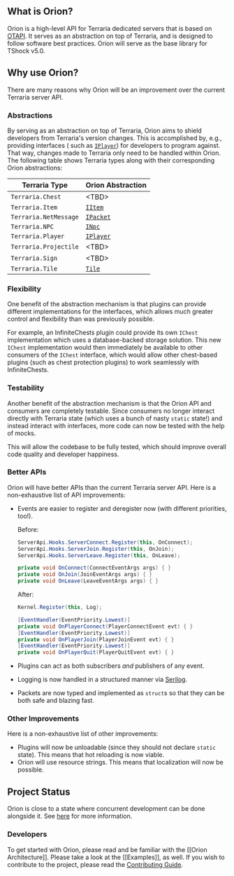 ## What is Orion?

Orion is a high-level API for Terraria dedicated servers that is based on [OTAPI](https://github.com/DeathCradle/Open-Terraria-API/). It serves as an abstraction on top of Terraria, and is designed to follow software best practices. Orion will serve as the base library for TShock v5.0.

## Why use Orion?

There are many reasons why Orion will be an improvement over the current Terraria server API.

### Abstractions
By serving as an abstraction on top of Terraria, Orion aims to shield developers from Terraria's version changes. This is accomplished by, e.g., providing interfaces ( such as [`IPlayer`](http://pryaxis.github.io/orion/api/Orion.Players.IPlayer.html)) for developers to program against. That way, changes made to Terraria only need to be handled within Orion. The following table shows Terraria types along with their corresponding Orion abstractions:

| Terraria Type | Orion Abstraction |
|---------------|-------------------|
| `Terraria.Chest` | &lt;TBD&gt; |
| `Terraria.Item` | [`IItem`](https://pryaxis.github.io/orion/api/Orion.Items.IItem.html) |
| `Terraria.NetMessage` | [`IPacket`](https://pryaxis.github.io/orion/api/Orion.Packets.IPacket.html) |
| `Terraria.NPC` | [`INpc`](https://pryaxis.github.io/orion/api/Orion.Npcs.INpc.html) |
| `Terraria.Player` | [`IPlayer`](https://pryaxis.github.io/orion/api/Orion.Players.IPlayer.html) |
| `Terraria.Projectile` | &lt;TBD&gt; |
| `Terraria.Sign` | &lt;TBD&gt; |
| `Terraria.Tile` | [`Tile`](https://pryaxis.github.io/orion/api/Orion.World.Tiles.Tile.html) |


### Flexibility
One benefit of the abstraction mechanism is that plugins can provide different implementations for the interfaces, which allows much greater control and flexibility than was previously possible.

For example, an InfiniteChests plugin could provide its own `IChest` implementation which uses a database-backed storage solution. This new `IChest` implementation would then immediately be available to other consumers of the `IChest` interface, which would allow other chest-based plugins (such as chest protection plugins) to work seamlessly with InfiniteChests.

### Testability
Another benefit of the abstraction mechanism is that the Orion API and consumers are completely testable. Since consumers no longer interact directly with Terraria state (which uses a bunch of nasty `static` state!) and instead interact with interfaces, more code can now be tested with the help of mocks.

This will allow the codebase to be fully tested, which should improve overall code quality and developer happiness.

### Better APIs
Orion will have better APIs than the current Terraria server API. Here is a non-exhaustive list of API improvements:
* Events are easier to register and deregister now (with different priorities, too!).

  Before:
  ```csharp
  ServerApi.Hooks.ServerConnect.Register(this, OnConnect);
  ServerApi.Hooks.ServerJoin.Register(this, OnJoin);
  ServerApi.Hooks.ServerLeave.Register(this, OnLeave);
  
  private void OnConnect(ConnectEventArgs args) { }
  private void OnJoin(JoinEventArgs args) { }
  private void OnLeave(LeaveEventArgs args) { }
  ```
  
  After:
  ```csharp
  Kernel.Register(this, Log);
  
  [EventHandler(EventPriority.Lowest)]
  private void OnPlayerConnect(PlayerConnectEvent evt) { }
  [EventHandler(EventPriority.Lowest)]
  private void OnPlayerJoin(PlayerJoinEvent evt) { }
  [EventHandler(EventPriority.Lowest)]
  private void OnPlayerQuit(PlayerQuitEvent evt) { }
  ```
* Plugins can act as both subscribers _and_ publishers of any event.
* Logging is now handled in a structured manner via [Serilog](https://serilog.net/).
* Packets are now typed and implemented as `struct`s so that they can be both safe and blazing fast.

### Other Improvements
Here is a non-exhaustive list of other improvements:
* Plugins will now be unloadable (since they should not declare `static` state). This means that hot reloading is now viable.
* Orion will use resource strings. This means that localization will now be possible.

## Project Status

Orion is close to a state where concurrent development can be done alongside it. See [here](https://github.com/Pryaxis/orion/issues/55) for more information.

### Developers

To get started with Orion, please read and be familiar with the [[Orion Architecture]]. Please take a look at the [[Examples]], as well. If you wish to contribute to the project, please read the [Contributing Guide](https://github.com/NyxStudios/Orion/wiki/Contributing).
